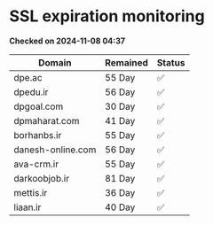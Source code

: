 # SSL expiration monitoring

**Checked on 2024-11-08 04:37**

| Domain | Remained | Status       |
|--------|----------|--------------|
| dpe.ac     | 55 Day   | ✅ |
| dpedu.ir     | 56 Day   | ✅ |
| dpgoal.com     | 30 Day   | ✅ |
| dpmaharat.com     | 41 Day   | ✅ |
| borhanbs.ir     | 55 Day   | ✅ |
| danesh-online.com     | 56 Day   | ✅ |
| ava-crm.ir     | 55 Day   | ✅ |
| darkoobjob.ir     | 81 Day   | ✅ |
| mettis.ir     | 36 Day   | ✅ |
| liaan.ir     | 40 Day   | ✅ |
